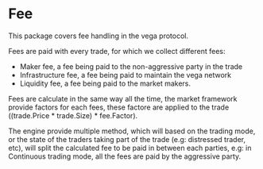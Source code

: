 Fee
===

This package covers fee handling in the vega protocol.

Fees are paid with every trade, for which we collect different fees:
- Maker fee, a fee being paid to the non-aggressive party in the trade
- Infrastructure fee, a fee being paid to maintain the vega network
- Liquidity fee, a fee being paid to the market makers.

Fees are calculate in the same way all the time, the market framework provide factors for each fees, these factore are applied to the trade ((trade.Price * trade.Size) * fee.Factor).

The engine provide multiple method, which will based on the trading mode, or the state of the traders taking part of the trade (e.g: distressed trader, etc), will split the calculated fee to be paid in between each parties, e.g:
in Continuous trading mode, all the fees are paid by the aggressive party.
